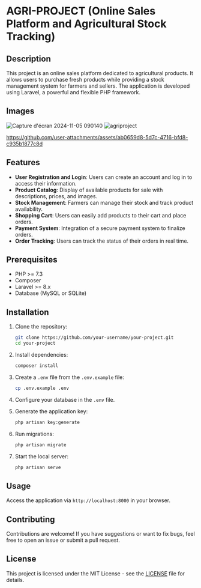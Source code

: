 # AGRI-PROJECT (Online Sales Platform and Agricultural Stock Tracking)

## Description

This project is an online sales platform dedicated to agricultural products. It allows users to purchase fresh products while providing a stock management system for farmers and sellers. The application is developed using Laravel, a powerful and flexible PHP framework.

## Images
![Capture d'écran 2024-11-05 090140](https://github.com/user-attachments/assets/5122bc14-893b-4067-9334-07f836ab99a8)
![agriproject](https://github.com/user-attachments/assets/f77ca4c3-e340-434f-bc54-e997aa303dd1)


https://github.com/user-attachments/assets/ab0659d8-5d7c-4716-bfd8-c935b1877c8d


## Features

- **User Registration and Login**: Users can create an account and log in to access their information.
- **Product Catalog**: Display of available products for sale with descriptions, prices, and images.
- **Stock Management**: Farmers can manage their stock and track product availability.
- **Shopping Cart**: Users can easily add products to their cart and place orders.
- **Payment System**: Integration of a secure payment system to finalize orders.
- **Order Tracking**: Users can track the status of their orders in real time.

## Prerequisites

- PHP >= 7.3
- Composer
- Laravel >= 8.x
- Database (MySQL or SQLite)

## Installation

1. Clone the repository:
   ```bash
   git clone https://github.com/your-username/your-project.git
   cd your-project
   ```

2. Install dependencies:
   ```bash
   composer install
   ```

3. Create a `.env` file from the `.env.example` file:
   ```bash
   cp .env.example .env
   ```

4. Configure your database in the `.env` file.

5. Generate the application key:
   ```bash
   php artisan key:generate
   ```

6. Run migrations:
   ```bash
   php artisan migrate
   ```

7. Start the local server:
   ```bash
   php artisan serve
   ```

## Usage

Access the application via `http://localhost:8000` in your browser.

## Contributing

Contributions are welcome! If you have suggestions or want to fix bugs, feel free to open an issue or submit a pull request.

## License

This project is licensed under the MIT License - see the [LICENSE](LICENSE) file for details.
